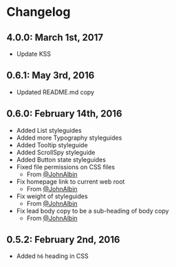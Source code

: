 # Changelog

## 4.0.0: March 1st, 2017

- Update KSS

## 0.6.1: May 3rd, 2016

- Updated README.md copy

## 0.6.0: February 14th, 2016

- Added List styleguides
- Added more Typography styleguides
- Added Tooltip styleguide
- Added ScrollSpy styleguide
- Added Button state styleguides
- Fixed file permissions on CSS files
  - From [@JohnAlbin](https://github.com/JohnAlbin)
- Fix homepage link to current web root
  - From [@JohnAlbin](https://github.com/JohnAlbin)
- Fix weight of styleguides
  - From [@JohnAlbin](https://github.com/JohnAlbin)
- Fix lead body copy to be a sub-heading of body copy
  - From [@JohnAlbin](https://github.com/JohnAlbin)

## 0.5.2: February 2nd, 2016

- Added `h6` heading in CSS
